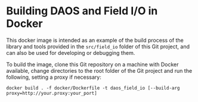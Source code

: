 # Building DAOS and Field I/O in Docker

This docker image is intended as an example of the build process of the library and tools provided in the `src/field_io` folder of this Git project, and can also be used for developing or debugging them.

To build the image, clone this Git repository on a machine with Docker available, change directories to the root folder of the Git project and run the following, setting a proxy if necessary:
```
docker build . -f docker/Dockerfile -t daos_field_io [--build-arg proxy=http://your.proxy:your_port]
```
